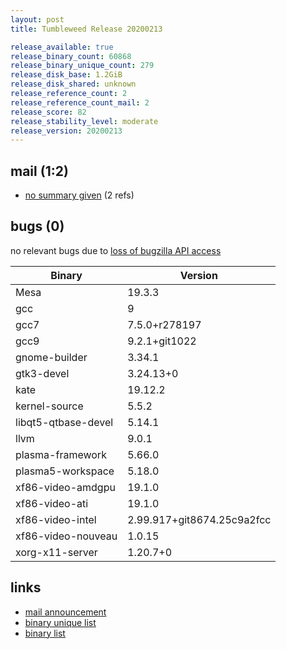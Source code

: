 ```yaml
---
layout: post
title: Tumbleweed Release 20200213

release_available: true
release_binary_count: 60868
release_binary_unique_count: 279
release_disk_base: 1.2GiB
release_disk_shared: unknown
release_reference_count: 2
release_reference_count_mail: 2
release_score: 82
release_stability_level: moderate
release_version: 20200213
---
```


## mail (1:2)

- [no summary given](https://lists.opensuse.org/opensuse-factory/2020-02/msg00359.html) (2 refs)

## bugs (0)

<!--more-->

no relevant bugs due to [loss of bugzilla API access](https://bugzilla.opensuse.org/show_bug.cgi?id=1157722)

Binary | Version
--- | ---
Mesa | 19.3.3
gcc | 9
gcc7 | 7.5.0+r278197
gcc9 | 9.2.1+git1022
gnome-builder | 3.34.1
gtk3-devel | 3.24.13+0
kate | 19.12.2
kernel-source | 5.5.2
libqt5-qtbase-devel | 5.14.1
llvm | 9.0.1
plasma-framework | 5.66.0
plasma5-workspace | 5.18.0
xf86-video-amdgpu | 19.1.0
xf86-video-ati | 19.1.0
xf86-video-intel | 2.99.917+git8674.25c9a2fcc
xf86-video-nouveau | 1.0.15
xorg-x11-server | 1.20.7+0

## links

- [mail announcement](https://lists.opensuse.org/opensuse-factory/2020-02/msg00341.html)
- [binary unique list](http://download.opensuse.org/history/20200213/rpm.unique.list)
- [binary list](http://download.opensuse.org/history/20200213/rpm.list)

